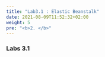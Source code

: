 ```yaml
---
title: "Lab3.1 : Elastic Beanstalk"
date: 2021-08-09T11:52:32+02:00
weight: 5
pre: "<b>2. </b>"
---
```


### Labs 3.1
